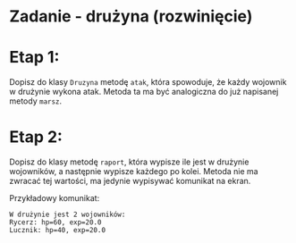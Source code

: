 # Zadanie - drużyna (rozwinięcie)


# Etap 1:
Dopisz do klasy `Druzyna` metodę `atak`, która spowoduje, że każdy wojownik w drużynie wykona atak. Metoda ta ma być analogiczna do już napisanej metody `marsz`.

# Etap 2:
Dopisz do klasy metodę `raport`, która wypisze ile jest w drużynie wojowników, a następnie wypisze każdego po kolei. Metoda nie ma zwracać tej wartości, ma jedynie wypisywać komunikat na ekran.

Przykładowy komunikat:
```
W drużynie jest 2 wojowników:
Rycerz: hp=60, exp=20.0
Lucznik: hp=40, exp=20.0
```

